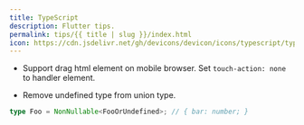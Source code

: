 ```yaml
---
title: TypeScript
description: Flutter tips.
permalink: tips/{{ title | slug }}/index.html
icon: https://cdn.jsdelivr.net/gh/devicons/devicon/icons/typescript/typescript-original.svg
---
```


- Support drag html element on mobile browser. Set `touch-action: none` to handler element.

- Remove undefined type from union type.

```typescript
type Foo = NonNullable<FooOrUndefined>; // { bar: number; }
```
